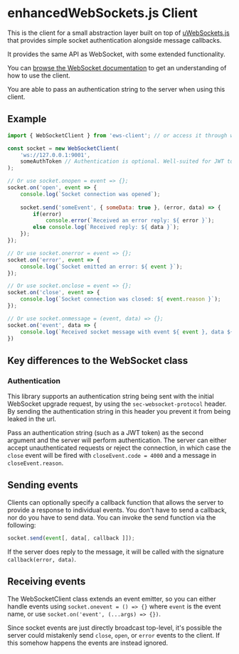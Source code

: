 # enhancedWebSockets.js Client
This is the client for a small abstraction layer built on top of
[uWebSockets.js](https://github.com/uNetworking/uWebSockets.js) that provides
simple socket authentication alongside message callbacks.

It provides the same API as WebSocket, with some extended functionality.

You can [browse the WebSocket documentation](https://developer.mozilla.org/en-US/docs/Web/API/WebSocket) to
get an understanding of how to use the client.

You are able to pass an authentication string to the server when using this client.

## Example
```js
import { WebSocketClient } from 'ews-client'; // or access it through window.WebSocketClient

const socket = new WebSocketClient(
    'ws://127.0.0.1:9001',
    someAuthToken // Authentication is optional. Well-suited for JWT tokens.
);

// Or use socket.onopen = event => {};
socket.on('open', event => {
    console.log(`Socket connection was opened`);
    
    socket.send('someEvent', { someData: true }, (error, data) => {
        if(error)
            console.error(`Received an error reply: ${ error }`);
        else console.log(`Received reply: ${ data }`);
    });
});

// Or use socket.onerror = event => {};
socket.on('error', event => {
    console.log(`Socket emitted an error: ${ event }`);
});

// Or use socket.onclose = event => {};
socket.on('close', event => {
    console.log(`Socket connection was closed: ${ event.reason }`);
});

// Or use socket.onmessage = (event, data) => {};
socket.on('event', data => {
    console.log(`Received socket message with event ${ event }, data ${ data }`);
})
```

## Key differences to the WebSocket class
### Authentication
This library supports an authentication string being sent with the initial WebSocket upgrade request,
by using the `sec-websocket-protocol` header. By sending the authentication string in this header you
prevent it from being leaked in the url.

Pass an authentication string (such as a JWT token) as the second argument and the server will perform
authentication. The server can either accept unauthenticated requests or reject the connection, in which
case the `close` event will be fired with `closeEvent.code = 4000` and a message in `closeEvent.reason`.

## Sending events
Clients can optionally specify a callback function that allows the server to provide a response
to individual events. You don't have to send a callback, nor do you have to send data. You can invoke
the send function via the following:

```js
socket.send(event[, data[, callback ]]);
```

If the server does reply to the message, it will be called with the signature `callback(error, data)`.

## Receiving events
The WebSocketClient class extends an event emitter, so you can either handle events using `socket.onevent = () => {}`
where `event` is the event name, or use `socket.on('event', (...args) => {})`.

Since socket events are just directly broadcast top-level, it's possible the server could mistakenly send
`close`, `open`, or `error` events to the client. If this somehow happens the events are instead ignored.